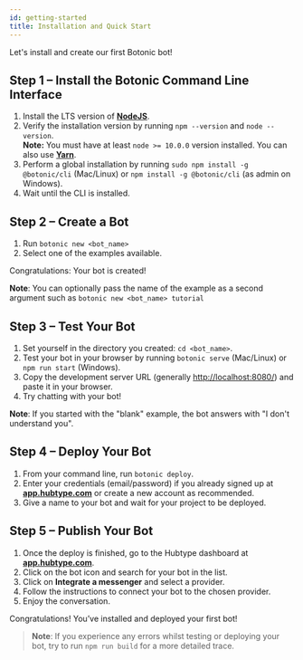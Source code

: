 ```yaml
---
id: getting-started
title: Installation and Quick Start
---
```


Let's install and create our first Botonic bot!

## Step 1 – Install the Botonic Command Line Interface

1. Install the LTS version of **[NodeJS](https://nodejs.org/)**.
2. Verify the installation version by running `npm --version` and `node --version`.  
   **Note:** You must have at least `node >= 10.0.0` version installed. You can also use **[Yarn](https://yarnpkg.com/)**.
3. Perform a global installation by running `sudo npm install -g @botonic/cli` (Mac/Linux) or `npm install -g @botonic/cli` (as admin on Windows).
4. Wait until the CLI is installed.

## Step 2 – Create a Bot

1. Run `botonic new <bot_name>`
2. Select one of the examples available.

Congratulations: Your bot is created!

**Note**: You can optionally pass the name of the example as a second argument such as `botonic new <bot_name> tutorial`

## Step 3 – Test Your Bot

1. Set yourself in the directory you created: `cd <bot_name>`.
2. Test your bot in your browser by running `botonic serve` (Mac/Linux) or `npm run start` (Windows).
3. Copy the development server URL (generally [http://localhost:8080/](http://localhost:8080/)) and paste it in your browser.
4. Try chatting with your bot!

**Note**: If you started with the "blank" example, the bot answers with "I don't understand you".

## Step 4 – Deploy Your Bot

1. From your command line, run `botonic deploy`.
2. Enter your credentials (email/password) if you already signed up at **[app.hubtype.com](https://app.hubtype.com/)** or create a new account as recommended.
3. Give a name to your bot and wait for your project to be deployed.

## Step 5 – Publish Your Bot

1. Once the deploy is finished, go to the Hubtype dashboard at **[app.hubtype.com](https://app.hubtype.com/)**.
2. Click on the bot icon and search for your bot in the list.
3. Click on **Integrate a messenger** and select a provider.
4. Follow the instructions to connect your bot to the chosen provider.
5. Enjoy the conversation.

Congratulations! You’ve installed and deployed your first bot!

> **Note**: If you experience any errors whilst testing or deploying your bot, try to run `npm run build` for a more detailed trace.
